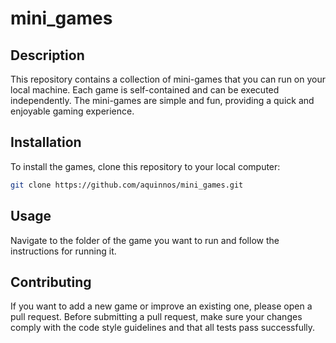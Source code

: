 # mini_games

## Description

This repository contains a collection of mini-games that you can run on your local machine. Each game is self-contained and can be executed independently. The mini-games are simple and fun, providing a quick and enjoyable gaming experience.

## Installation

To install the games, clone this repository to your local computer:

```bash
git clone https://github.com/aquinnos/mini_games.git
```

## Usage

Navigate to the folder of the game you want to run and follow the instructions for running it.

## Contributing

If you want to add a new game or improve an existing one, please open a pull request. Before submitting a pull request, make sure your changes comply with the code style guidelines and that all tests pass successfully.

